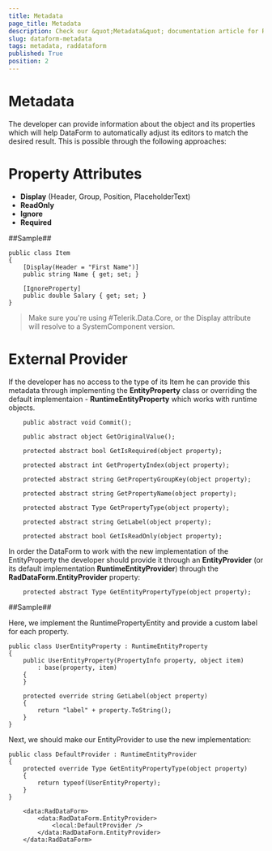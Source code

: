 ```yaml
---
title: Metadata
page_title: Metadata
description: Check our &quot;Metadata&quot; documentation article for RadDataForm for UWP control.
slug: dataform-metadata
tags: metadata, raddataform
published: True
position: 2
---
```


# Metadata

The developer can provide information about the object and its properties which will help DataForm to automatically adjust its editors to match the desired result. This is possible through the following approaches:

# Property Attributes

- **Display** (Header, Group, Position, PlaceholderText)
- **ReadOnly**
- **Ignore**
- **Required**

##Sample##

    public class Item
    {
        [Display(Header = "First Name")]
        public string Name { get; set; }
        
        [IgnoreProperty]
        public double Salary { get; set; }
    }

>Make sure you're using #Telerik.Data.Core, or the Display attribute will resolve to a SystemComponent version.

# External Provider

If the developer has no access to the type of its Item he can provide this metadata through implementing the **EntityProperty** class or overriding the default implementaion - **RuntimeEntityProperty** which works with runtime objects.

        public abstract void Commit();

        public abstract object GetOriginalValue();

        protected abstract bool GetIsRequired(object property);

        protected abstract int GetPropertyIndex(object property);

        protected abstract string GetPropertyGroupKey(object property);

        protected abstract string GetPropertyName(object property);

        protected abstract Type GetPropertyType(object property);

        protected abstract string GetLabel(object property);

        protected abstract bool GetIsReadOnly(object property);

In order the DataForm to work with the new implementation of the EntityProperty the developer should provide it through an **EntityProvider** (or its default implementation **RuntimeEntityProvider**) through the **RadDataForm.EntityProvider** property:

        protected abstract Type GetEntityPropertyType(object property);


##Sample##

Here, we implement the RuntimePropertyEntity and provide a custom label for each property.

    public class UserEntityProperty : RuntimeEntityProperty
    {
        public UserEntityProperty(PropertyInfo property, object item)
            : base(property, item)
        {
        }

        protected override string GetLabel(object property)
        {
            return "label" + property.ToString();
        }
    }

Next, we should make our EntityProvider to use the new implementation:

    public class DefaultProvider : RuntimeEntityProvider
    {
        protected override Type GetEntityPropertyType(object property)
        {
            return typeof(UserEntityProperty);
        }
    }

        <data:RadDataForm>
            <data:RadDataForm.EntityProvider>
                <local:DefaultProvider />
            </data:RadDataForm.EntityProvider>
        </data:RadDataForm>
